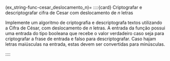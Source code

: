 (ex_string-func-cesar_deslocamento_n)=
::::{card} Criptografar e descriptografar cifra de Cesar com deslocamento de $n$ letras

Implemente um algoritmo de criptografia e descriptografa textos utilizando a Cifra de César, com deslocamento de $n$ letras. A entrada da função possui uma entrada do tipo booleana que recebe o valor verdadeiro caso seja para criptografar a frase de entrada e falso para descriptografar. Caso hajam letras maiúsculas na entrada, estas devem ser convertidas para minúsculas.

::::